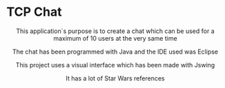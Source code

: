 # TCP Chat

<p align="center">
  This application´s purpose is to create a chat which can be used for a maximum of 10 users at the very same time
</p>
<p align="center">
  The chat has been programmed with Java and the IDE used was Eclipse
</p>
</p>
<p align="center">
  This project uses a visual interface which has been made with Jswing
</p>
<p align="center">
  It has a lot of Star Wars references
</p>

